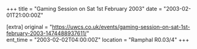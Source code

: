 +++
title = "Gaming Session on Sat 1st February 2003"
date = "2003-02-01T21:00:00Z"

[extra]
original = "https://uwcs.co.uk/events/gaming-session-on-sat-1st-february-2003-1474488937611/"    
ent_time = "2003-02-02T04:00:00Z"
location = "Ramphal R0.03/4"
+++



